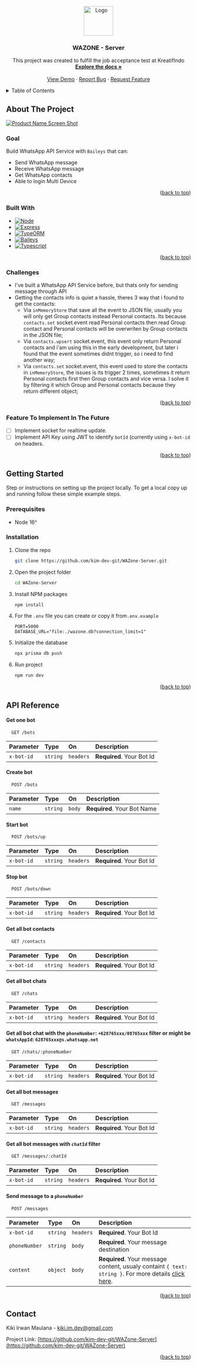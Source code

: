 <a name="readme-top"></a>

<!-- PROJECT LOGO -->
<br />
<div align="center">
  <a href="https://github.com/kim-dev-git/WAZone-Server">
    <img src="https://github.com/kim-dev-git/WAZone-Web/blob/main/docs/logo.png" alt="Logo" width="80" height="80">
  </a>

<h3 align="center">WAZONE - Server</h3>

  <p align="center">
    This project was created to fulfill the job acceptance test at KreatifIndo
    <br />
    <a href="https://github.com/kim-dev-git/WAZone-Server"><strong>Explore the docs »</strong></a>
    <br />
    <br />
    <a href="https://github.com/kim-dev-git/WAZone-Server">View Demo</a>
    ·
    <a href="https://github.com/kim-dev-git/WAZone-Server/issues">Report Bug</a>
    ·
    <a href="https://github.com/kim-dev-git/WAZone-Server/issues">Request Feature</a>
  </p>
</div>

<!-- TABLE OF CONTENTS -->
<details>
  <summary>Table of Contents</summary>
  <ol>
    <li>
      <a href="#about-the-project">About The Project</a>
      <ul>
        <li><a href="#built-with">Built With</a></li>
        <li><a href="#challenges">Challenges</a></li>
        <li><a href="#feature-to-implement-in-the-future">Feature To Implement In The Future</a></li>
      </ul>
    </li>
    <li>
      <a href="#getting-started">Getting Started</a>
      <ul>
        <li><a href="#prerequisites">Prerequisites</a></li>
        <li><a href="#installation">Installation</a></li>
      </ul>
    </li>
    <li><a href="#api-reference">API Reference</a></li>
    <li><a href="#contact">Contact</a></li>
  </ol>
</details>

<!-- ABOUT THE PROJECT -->

## About The Project

[![Product Name Screen Shot][product-screenshot]](https://example.com)

### Goal

Build WhatsApp API Service with `Baileys` that can:

- Send WhatsApp message
- Receive WhatsApp message
- Get WhatsApp contacts
- Able to login Multi Device

<p align="right">(<a href="#readme-top">back to top</a>)</p>

### Built With

- [![Node][node.js]][node-url]
- [![Express][express.js]][express-url]
- [![TypeORM][typeorm.js]][typeorm-url]
- [![Baileys][baileys.js]][baileys-url]
- [![Typescript][typescript.js]][typescript-url]

<p align="right">(<a href="#readme-top">back to top</a>)</p>

### Challenges

- I've built a WhatsApp API Service before, but thats only for sending message through API
- Getting the contacts info is quiet a hassle, theres 3 way that i found to get the contacts:
  - Via `inMemoryStore` that save all the event to JSON file, usually you will only get Group contacts instead Personal contacts. Its because `contacts.set` socket.event read Personal contacts then read Group contact and Personal contacts will be overwriten by Group contacts in the JSON file;
  - Via `contacts.upsert` socket.event, this event only return Personal contacts and i'am using this in the early development, but later i found that the event sometimes didnt trigger, so i need to find another way;
  - Via `contacts.set` socket.event, this event used to store the contacts in `inMemoryStore`, the issues is its trigger 2 times, sometimes it return Personal contacts first then Group contacts and vice versa. I solve it by filtering it which Group and Personal contacts because they return different object;

<p align="right">(<a href="#readme-top">back to top</a>)</p>

### Feature To Implement In The Future

- [ ] Implement socket for realtime update.
- [ ] Implement API Key using JWT to identify `botId` (currently using `x-bot-id` on headers.

<p align="right">(<a href="#readme-top">back to top</a>)</p>

<!-- GETTING STARTED -->

## Getting Started

Step or instructions on setting up the project locally.
To get a local copy up and running follow these simple example steps.

### Prerequisites

- Node 16^

### Installation

1. Clone the repo
   ```sh
   git clone https://github.com/kim-dev-git/WAZone-Server.git
   ```
2. Open the project folder
   ```sh
   cd WAZone-Server
   ```
3. Install NPM packages
   ```sh
   npm install
   ```
4. For the `.env` file you can create or copy it from`.env.example`
   ```env
   PORT=5000
   DATABASE_URL="file:./wazone.db?connection_limit=1"
   ```
5. Initialize the database
   ```sh
   npx prisma db push
   ```
6. Run project
   ```sh
   npm run dev
   ```

<p align="right">(<a href="#readme-top">back to top</a>)</p>

## API Reference

#### Get one bot

```http
  GET /bots
```

| Parameter  | Type     | On        | Description               |
| :--------- | :------- | :-------- | :------------------------ |
| `x-bot-id` | `string` | `headers` | **Required**. Your Bot Id |

#### Create bot

```http
  POST /bots
```

| Parameter | Type     | On     | Description                 |
| :-------- | :------- | :----- | :-------------------------- |
| `name`    | `string` | `body` | **Required**. Your Bot Name |

#### Start bot

```http
  POST /bots/up
```

| Parameter  | Type     | On        | Description               |
| :--------- | :------- | :-------- | :------------------------ |
| `x-bot-id` | `string` | `headers` | **Required**. Your Bot Id |

#### Stop bot

```http
  POST /bots/down
```

| Parameter  | Type     | On        | Description               |
| :--------- | :------- | :-------- | :------------------------ |
| `x-bot-id` | `string` | `headers` | **Required**. Your Bot Id |

#### Get all bot contacts

```http
  GET /contacts
```

| Parameter  | Type     | On        | Description               |
| :--------- | :------- | :-------- | :------------------------ |
| `x-bot-id` | `string` | `headers` | **Required**. Your Bot Id |

#### Get all bot chats

```http
  GET /chats
```

| Parameter  | Type     | On        | Description               |
| :--------- | :------- | :-------- | :------------------------ |
| `x-bot-id` | `string` | `headers` | **Required**. Your Bot Id |

#### Get all bot chat with the `phoneNumber`: `+628765xxx/08765xxx` filter or might be `whatsAppId`: `628765xxx@s.whatsapp.net`

```http
  GET /chats/:phoneNumber
```

| Parameter  | Type     | On        | Description               |
| :--------- | :------- | :-------- | :------------------------ |
| `x-bot-id` | `string` | `headers` | **Required**. Your Bot Id |

#### Get all bot messages

```http
  GET /messages
```

| Parameter  | Type     | On        | Description               |
| :--------- | :------- | :-------- | :------------------------ |
| `x-bot-id` | `string` | `headers` | **Required**. Your Bot Id |

#### Get all bot messages with `chatId` filter

```http
  GET /messages/:chatId
```

| Parameter  | Type     | On        | Description               |
| :--------- | :------- | :-------- | :------------------------ |
| `x-bot-id` | `string` | `headers` | **Required**. Your Bot Id |

#### Send message to a `phoneNumber`

```http
  POST /messages
```

| Parameter     | Type     | On        | Description                                                                                                                                    |
| :------------ | :------- | :-------- | :--------------------------------------------------------------------------------------------------------------------------------------------- |
| `x-bot-id`    | `string` | `headers` | **Required**. Your Bot Id                                                                                                                      |
| `phoneNumber` | `string` | `body`    | **Required**. Your message destination                                                                                                         |
| `content`     | `object` | `body`    | **Required**. Your message content, usualy containt `{ text: string }`. For more details [click here](https://github.com/adiwajshing/Baileys). |

<p align="right">(<a href="#readme-top">back to top</a>)</p>

<!-- CONTACT -->

## Contact

Kiki Irwan Maulana - kiki.im.dev@gmail.com

Project Link: [https://github.com/kim-dev-git/WAZone-Server](https://github.com/kim-dev-git/WAZone-Server)

<p align="right">(<a href="#readme-top">back to top</a>)</p>

<!-- MARKDOWN LINKS & IMAGES -->
<!-- https://www.markdownguide.org/basic-syntax/#reference-style-links -->

[contributors-shield]: https://img.shields.io/github/contributors/kim-dev-git/WAZone-Server.svg?style=for-the-badge
[contributors-url]: https://github.com/kim-dev-git/WAZone-Server/graphs/contributors
[forks-shield]: https://img.shields.io/github/forks/kim-dev-git/WAZone-Server.svg?style=for-the-badge
[forks-url]: https://github.com/kim-dev-git/WAZone-Server/network/members
[stars-shield]: https://img.shields.io/github/stars/kim-dev-git/WAZone-Server.svg?style=for-the-badge
[stars-url]: https://github.com/kim-dev-git/WAZone-Server/stargazers
[issues-shield]: https://img.shields.io/github/issues/kim-dev-git/WAZone-Server.svg?style=for-the-badge
[issues-url]: https://github.com/kim-dev-git/WAZone-Server/issues
[license-shield]: https://img.shields.io/github/license/kim-dev-git/WAZone-Server.svg?style=for-the-badge
[license-url]: https://github.com/kim-dev-git/WAZone-Server/blob/master/LICENSE.txt
[linkedin-shield]: https://img.shields.io/badge/-LinkedIn-black.svg?style=for-the-badge&logo=linkedin&colorB=555
[linkedin-url]: https://linkedin.com/in/linkedin_username
[product-screenshot]: images/screenshot.png
[express.js]: https://img.shields.io/badge/Express-35495E?style=for-the-badge&logo=express&logoColor=4FC08D
[express-url]: https://express.org/
[typeorm.js]: https://img.shields.io/badge/Type_ORM-35495E?style=for-the-badge&logo=typeorm&logoColor=4FC08D
[typeorm-url]: https://typeorm.io/
[baileys.js]: https://img.shields.io/badge/Baileys-35495E?style=for-the-badge&logo=baileys&logoColor=4FC08D
[baileys-url]: https://github.com/adiwajshing/Baileys
[node.js]: https://img.shields.io/badge/Node-35495E?style=for-the-badge&logo=nodedotjs&logoColor=4FC08D
[node-url]: https://nodejs.org/
[vue.js]: https://img.shields.io/badge/Vue_3-35495E?style=for-the-badge&logo=vuedotjs&logoColor=4FC08D
[vue-url]: https://vuejs.org/
[vite.js]: https://img.shields.io/badge/Vite-35495E?style=for-the-badge&logo=vite&logoColor=4FC08D
[vite-url]: https://vite.org/
[typescript.js]: https://img.shields.io/badge/Typescript-35495E?style=for-the-badge&logo=typescript&logoColor=4FC08D
[typescript-url]: https://typescript.org/
